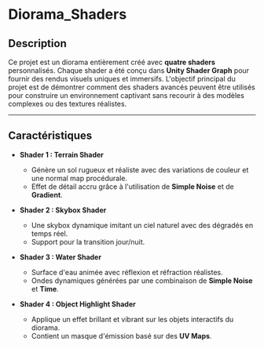 # Diorama_Shaders

## Description

Ce projet est un diorama entièrement créé avec **quatre shaders** personnalisés. Chaque shader a été conçu dans **Unity Shader Graph** pour fournir des rendus visuels uniques et immersifs. L'objectif principal du projet est de démontrer comment des shaders avancés peuvent être utilisés pour construire un environnement captivant sans recourir à des modèles complexes ou des textures réalistes.

---

## Caractéristiques

- **Shader 1 : Terrain Shader**
  - Génère un sol rugueux et réaliste avec des variations de couleur et une normal map procédurale.
  - Effet de détail accru grâce à l'utilisation de **Simple Noise** et de **Gradient**.

- **Shader 2 : Skybox Shader**
  - Une skybox dynamique imitant un ciel naturel avec des dégradés en temps réel.
  - Support pour la transition jour/nuit.

- **Shader 3 : Water Shader**
  - Surface d'eau animée avec réflexion et réfraction réalistes.
  - Ondes dynamiques générées par une combinaison de **Simple Noise** et **Time**.

- **Shader 4 : Object Highlight Shader**
  - Applique un effet brillant et vibrant sur les objets interactifs du diorama.
  - Contient un masque d'émission basé sur des **UV Maps**.
